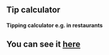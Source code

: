 
## Tip calculator

#### Tipping calculator e.g. in restaurants

## You can see it <a href="https://tip-calculator-b5153.web.app/" target="_blank">here</a>

